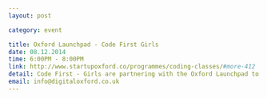 ```yaml
---
layout: post

category: event

title: Oxford Launchpad - Code First Girls
date: 08.12.2014
time: 6:00PM - 8:00PM
link: http://www.startupoxford.co/programmes/coding-classes/#more-412
detail: Code First - Girls are partnering with the Oxford Launchpad to run a part-time coding course at the University of Oxford this year for female students who want to be part of the digital revolution.
email: info@digitaloxford.co.uk
---
```

